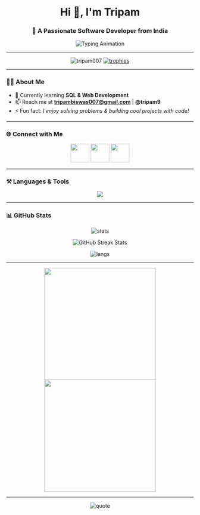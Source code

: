 <!-- Banner -->
<h1 align="center">Hi 👋, I'm Tripam</h1>
<h3 align="center">🚀 A Passionate Software Developer from India</h3>

<p align="center">
  <img src="https://readme-typing-svg.herokuapp.com?size=22&duration=4000&color=00C2FF&center=true&vCenter=true&width=600&lines=Full+Stack+Developer+%7C+Problem+Solver;Passionate+about+AI+and+Web+Apps;Always+learning+new+tech+🚀" alt="Typing Animation" />
</p>


---

<!-- Badges -->
<p align="center">
  <img src="https://komarev.com/ghpvc/?username=tripam007&label=Profile%20Views&color=0e75b6&style=flat" alt="tripam007" /> 
  <a href="https://github.com/ryo-ma/github-profile-trophy"><img src="https://github-profile-trophy.vercel.app/?username=tripam007&theme=algolia&margin-w=10&margin-h=10" alt="trophies"/></a> 
</p>

---

### 🧑‍💻 About Me
- 🌱 Currently learning **SQL & Web Development**
- 📫 Reach me at **tripambiswas007@gmail.com** | **@tripam9**
- ⚡ Fun fact: *I enjoy solving problems & building cool projects with code!*

---

### 🌐 Connect with Me
<p align="center">
  <a href="https://linkedin.com/in/tripam-biswas-09b4b330a/" target="_blank"><img src="https://skillicons.dev/icons?i=linkedin" height="50"/></a>
  <a href="https://instagram.com/tripam9" target="_blank"><img src="https://skillicons.dev/icons?i=instagram" height="50"/></a>
  <a href="mailto:tripambiswas007@gmail.com" target="_blank"><img src="https://skillicons.dev/icons?i=gmail" height="50"/></a>
</p>

---

### ⚒️ Languages & Tools
<p align="center">
  <img src="https://skillicons.dev/icons?i=python,java,c,cpp,html,css,javascript,flask,git,mysql,pandas" />
</p>

---

### 📊 GitHub Stats
<p align="center">
  <img src="https://github-readme-stats.vercel.app/api?username=tripam007&show_icons=true&theme=tokyonight" alt="stats"/>
</p>
<p align="center">
  <img src="https://streak-stats.demolab.com/?user=tripam007&theme=tokyonight" alt="GitHub Streak Stats" />
</p>




<p align="center">
  <img src="https://github-readme-stats.vercel.app/api/top-langs?username=tripam007&layout=compact&theme=tokyonight" alt="langs"/>
</p>

---

<p align="center">
  <img src="https://raw.githubusercontent.com/rajput2107/rajput2107/master/Assets/Developer.gif" width="300">
  <img src="https://raw.githubusercontent.com/rahulbanerjee26/githubProfileReadmeGenerator/main/gifs/code.gif" width="300">
</p>

---


<p align="center">
  <img src="https://quotes-github-readme.vercel.app/api?type=horizontal&theme=radical" alt="quote"/>
</p>
